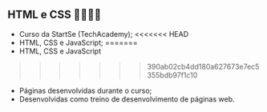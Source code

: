 ## HTML e CSS 📑👨🏾‍💻

- Curso da StartSe (TechAcademy);
<<<<<<< HEAD
- HTML, CSS e JavaScript;
=======
- HTML, CSS e JavaScript
>>>>>>> 390ab02cb4dd180a627673e7ec5355bdb97f1c10
- Páginas desenvolvidas durante o curso;
- Desenvolvidas como treino de desenvolvimento de páginas web.
